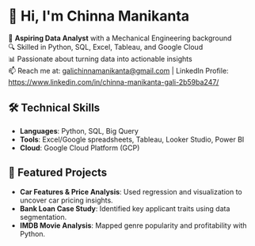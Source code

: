 # 👋 Hi, I'm Chinna Manikanta

🎯 **Aspiring Data Analyst** with a Mechanical Engineering background  
🔍 Skilled in Python, SQL, Excel, Tableau, and Google Cloud  
📊 Passionate about turning data into actionable insights  
📫 Reach me at: galichinnamanikanta@gmail.com | LinkedIn Profile: https://www.linkedin.com/in/chinna-manikanta-gali-2b59ba247/

## 🛠️ Technical Skills
- **Languages**: Python, SQL, Big Query
- **Tools**: Excel/Google spreadsheets, Tableau, Looker Studio, Power BI
- **Cloud**: Google Cloud Platform (GCP)

## 📁 Featured Projects
- **Car Features & Price Analysis**: Used regression and visualization to uncover car pricing insights.
- **Bank Loan Case Study**: Identified key applicant traits using data segmentation.
- **IMDB Movie Analysis**: Mapped genre popularity and profitability with Python.
